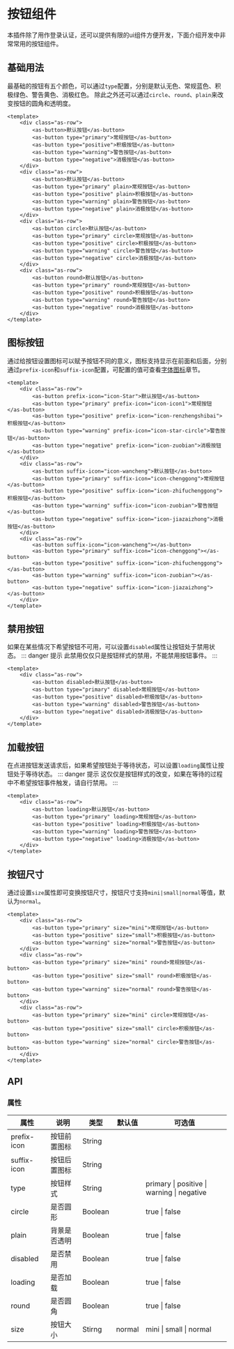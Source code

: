 # 按钮组件
本插件除了用作登录认证，还可以提供有限的ui组件方便开发，下面介绍开发中非常常用的按钮组件。
## 基础用法
最基础的按钮有五个颜色，可以通过`type`配置，分别是默认无色、常规蓝色、积极绿色、警告黄色、消极红色。
除此之外还可以通过`circle`、`round`、`plain`来改变按钮的圆角和透明度。

<CodeRun auto editable>

```vue
<template>
    <div class="as-row">
        <as-button>默认按钮</as-button>
        <as-button type="primary">常规按钮</as-button>
        <as-button type="positive">积极按钮</as-button>
        <as-button type="warning">警告按钮</as-button>
        <as-button type="negative">消极按钮</as-button>
    </div>
    <div class="as-row">
        <as-button>默认按钮</as-button>
        <as-button type="primary" plain>常规按钮</as-button>
        <as-button type="positive" plain>积极按钮</as-button>
        <as-button type="warning" plain>警告按钮</as-button>
        <as-button type="negative" plain>消极按钮</as-button>
    </div>
    <div class="as-row">
        <as-button circle>默认按钮</as-button>
        <as-button type="primary" circle>常规按钮</as-button>
        <as-button type="positive" circle>积极按钮</as-button>
        <as-button type="warning" circle>警告按钮</as-button>
        <as-button type="negative" circle>消极按钮</as-button>
    </div>
    <div class="as-row">
        <as-button round>默认按钮</as-button>
        <as-button type="primary" round>常规按钮</as-button>
        <as-button type="positive" round>积极按钮</as-button>
        <as-button type="warning" round>警告按钮</as-button>
        <as-button type="negative" round>消极按钮</as-button>
    </div>
</template>
```

</CodeRun>

## 图标按钮
通过给按钮设置图标可以赋予按钮不同的意义，图标支持显示在前面和后面，分别通过`prefix-icon`和`suffix-icon`配置，可配置的值可查看[字体图标](/document/ui/font_icons/)章节。

<CodeRun auto editable>

```vue
<template>
    <div class="as-row">
        <as-button prefix-icon="icon-Star">默认按钮</as-button>
        <as-button type="primary" prefix-icon="icon-icon1">常规按钮</as-button>
        <as-button type="positive" prefix-icon="icon-renzhengshibai">积极按钮</as-button>
        <as-button type="warning" prefix-icon="icon-star-circle">警告按钮</as-button>
        <as-button type="negative" prefix-icon="icon-zuobian">消极按钮</as-button>
    </div>
    <div class="as-row">
        <as-button suffix-icon="icon-wancheng">默认按钮</as-button>
        <as-button type="primary" suffix-icon="icon-chenggong">常规按钮</as-button>
        <as-button type="positive" suffix-icon="icon-zhifuchenggong">积极按钮</as-button>
        <as-button type="warning" suffix-icon="icon-zuobian">警告按钮</as-button>
        <as-button type="negative" suffix-icon="icon-jiazaizhong">消极按钮</as-button>
    </div>
    <div class="as-row">
        <as-button suffix-icon="icon-wancheng"></as-button>
        <as-button type="primary" suffix-icon="icon-chenggong"></as-button>
        <as-button type="positive" suffix-icon="icon-zhifuchenggong"></as-button>
        <as-button type="warning" suffix-icon="icon-zuobian"></as-button>
        <as-button type="negative" suffix-icon="icon-jiazaizhong"></as-button>
    </div>
</template>
```

</CodeRun>

## 禁用按钮
如果在某些情况下希望按钮不可用，可以设置`disabled`属性让按钮处于禁用状态。
::: danger 提示
此禁用仅仅只是按钮样式的禁用，不能禁用按钮事件。
:::

<CodeRun auto editable>

```vue
<template>
    <div class="as-row">
        <as-button disabled>默认按钮</as-button>
        <as-button type="primary" disabled>常规按钮</as-button>
        <as-button type="positive" disabled>积极按钮</as-button>
        <as-button type="warning" disabled>警告按钮</as-button>
        <as-button type="negative" disabled>消极按钮</as-button>
    </div>
</template>
```

</CodeRun>

## 加载按钮
在点进按钮发送请求后，如果希望按钮处于等待状态，可以设置`loading`属性让按钮处于等待状态。
::: danger 提示
这仅仅是按钮样式的改变，如果在等待的过程中不希望按钮事件触发，请自行禁用。
:::

<CodeRun auto editable>

```vue
<template>
    <div class="as-row">
        <as-button loading>默认按钮</as-button>
        <as-button type="primary" loading>常规按钮</as-button>
        <as-button type="positive" loading>积极按钮</as-button>
        <as-button type="warning" loading>警告按钮</as-button>
        <as-button type="negative" loading>消极按钮</as-button>
    </div>
</template>
```

</CodeRun>

## 按钮尺寸
通过设置`size`属性即可变换按钮尺寸，按钮尺寸支持`mini|small|normal`等值，默认为`normal`。

<CodeRun auto editable>

```vue
<template>
    <div class="as-row">
        <as-button type="primary" size="mini">常规按钮</as-button>
        <as-button type="positive" size="small">积极按钮</as-button>
        <as-button type="warning" size="normal">警告按钮</as-button>
    </div>
    <div class="as-row">
        <as-button type="primary" size="mini" round>常规按钮</as-button>
        <as-button type="positive" size="small" round>积极按钮</as-button>
        <as-button type="warning" size="normal" round>警告按钮</as-button>
    </div>
    <div class="as-row">
        <as-button type="primary" size="mini" circle>常规按钮</as-button>
        <as-button type="positive" size="small" circle>积极按钮</as-button>
        <as-button type="warning" size="normal" circle>警告按钮</as-button>
    </div>
</template>
```

</CodeRun>

## API
### 属性
| 属性          | 说明         | 类型    | 默认值 | 可选值 |
| ------------- | ------------ | ------- | ------ | ------ |
| prefix-icon   | 按钮前置图标  | String  |   | |
| suffix-icon   | 按钮后置图标  | String  |   | |
| type          | 按钮样式| String  |     | primary \| positive \| warning \| negative |
| circle    | 是否圆形 | Boolean | | true \| false |
| plain    | 背景是否透明 | Boolean | | true \| false |
| disabled    | 是否禁用 | Boolean | | true \| false |
| loading    | 是否加载 | Boolean | | true \| false |
| round    | 是否圆角 | Boolean | | true \| false |
| size  | 按钮大小 | Stirng | normal | mini \| small \| normal |

<script setup>
    import {onMounted} from "vue";
    import {initPage} from "../../../.vitepress/theme/customer";


    onMounted(() => {
        initPage();
    });
</script>
